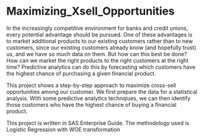 # Maximizing_Xsell_Opportunities
In the increasingly competitive environment for banks and credit unions, every potential advantage should be pursued. One of these advantages is to market additional products to our existing customers rather than to new customers, since our existing customers already know (and hopefully trust) us, and we have so much data on them. But how can this best be done? How can we market the right products to the right customers at the right time? Predictive analytics can do this by forecasting which customers have the highest chance of purchasing a given financial product.

This project shows a step-by-step approach to maximize cross-sell opportunities among our customer. We first prepare the data for a statistical analysis. With some predictive analytics technqiues, we can then identify those customers who have the highest chance of buying a financial product. 


This project is written in SAS Enterprise Guide. The methodology used is Logistic Regression with WOE transformation
